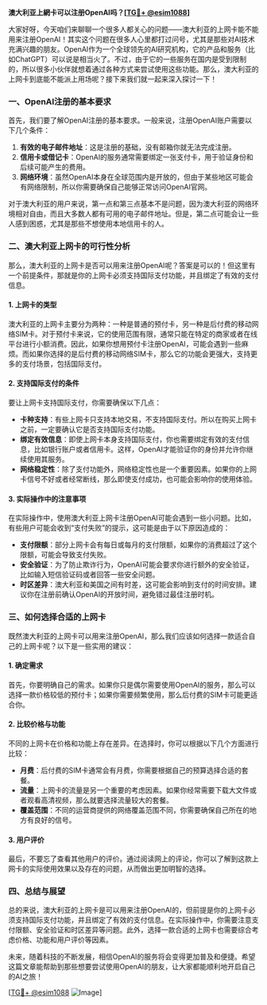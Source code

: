 **澳大利亚上網卡可以注册OpenAI吗？[[TG💪+ @esim1088](https://t.me/s/esim1088)]**

大家好呀，今天咱们来聊聊一个很多人都关心的问题——澳大利亚的上网卡能不能用来注册OpenAI！其实这个问题在很多人心里都打过问号，尤其是那些对AI技术充满兴趣的朋友。OpenAI作为一个全球领先的AI研究机构，它的产品和服务（比如ChatGPT）可以说是相当火了。不过，由于它的一些服务在国内是受到限制的，所以很多小伙伴就想着通过各种方式来尝试使用这些功能。那么，澳大利亚的上网卡到底能不能派上用场呢？接下来我们就一起来深入探讨一下！

### **一、OpenAI注册的基本要求**

首先，我们要了解OpenAI注册的基本要求。一般来说，注册OpenAI账户需要以下几个条件：

1. **有效的电子邮件地址**：这是注册的基础，没有邮箱你就无法完成注册。
2. **信用卡或借记卡**：OpenAI的服务通常需要绑定一张支付卡，用于验证身份和后续可能产生的费用。
3. **网络环境**：虽然OpenAI本身在全球范围内是开放的，但由于某些地区可能会有网络限制，所以你需要确保自己能够正常访问OpenAI官网。

对于澳大利亚的用户来说，第一点和第三点基本不是问题，因为澳大利亚的网络环境相对自由，而且大多数人都有可用的电子邮件地址。但是，第二点可能会让一些人感到困惑，尤其是那些不想使用本地信用卡的人。

### **二、澳大利亚上网卡的可行性分析**

那么，澳大利亚的上网卡是否可以用来注册OpenAI呢？答案是可以的！但这里有一个前提条件，那就是你的上网卡必须支持国际支付功能，并且绑定了有效的支付信息。

#### **1. 上网卡的类型**

澳大利亚的上网卡主要分为两种：一种是普通的预付卡，另一种是后付费的移动网络SIM卡。对于预付卡来说，它的使用范围有限，通常只能在特定的商家或者在线平台进行小额消费。因此，如果你想用预付卡注册OpenAI，可能会遇到一些麻烦。而如果你选择的是后付费的移动网络SIM卡，那么它的功能会更强大，支持更多的支付场景，包括国际支付。

#### **2. 支持国际支付的条件**

要让上网卡支持国际支付，你需要确保以下几点：

- **卡种支持**：有些上网卡只支持本地交易，不支持国际支付。所以在购买上网卡之前，一定要确认它是否支持国际支付功能。
- **绑定有效信息**：即使上网卡本身支持国际支付，你也需要绑定有效的支付信息，比如银行账户或者信用卡。这样，OpenAI才能验证你的身份并允许你继续使用其服务。
- **网络稳定性**：除了支付功能外，网络稳定性也是一个重要因素。如果你的上网卡信号不好或者经常断线，那么即使支付成功，也可能会影响你的使用体验。

#### **3. 实际操作中的注意事项**

在实际操作中，使用澳大利亚上网卡注册OpenAI可能会遇到一些小问题。比如，有些用户可能会收到“支付失败”的提示，这可能是由于以下原因造成的：

- **支付限额**：部分上网卡会有每日或每月的支付限额，如果你的消费超过了这个限额，可能会导致支付失败。
- **安全验证**：为了防止欺诈行为，OpenAI可能会要求你进行额外的安全验证，比如输入短信验证码或者回答一些安全问题。
- **时区差异**：澳大利亚和美国之间有时差，这可能会影响到支付的时间安排。建议你在注册前确认OpenAI的开放时间，避免错过最佳注册时机。

### **三、如何选择合适的上网卡**

既然澳大利亚的上网卡可以用来注册OpenAI，那么我们应该如何选择一款适合自己的上网卡呢？以下是一些实用的建议：

#### **1. 确定需求**

首先，你要明确自己的需求。如果你只是偶尔需要使用OpenAI的服务，那么可以选择一款价格较低的预付卡；如果你需要频繁使用，那么后付费的SIM卡可能更适合你。

#### **2. 比较价格与功能**

不同的上网卡在价格和功能上存在差异。在选择时，你可以根据以下几个方面进行比较：

- **月费**：后付费的SIM卡通常会有月费，你需要根据自己的预算选择合适的套餐。
- **流量**：上网卡的流量是另一个重要的考虑因素。如果你经常需要下载大文件或者观看高清视频，那么就要选择流量较大的套餐。
- **覆盖范围**：不同的运营商提供的网络覆盖范围不同，你需要确保自己所在的地方有良好的信号。

#### **3. 用户评价**

最后，不要忘了查看其他用户的评价。通过阅读网上的评论，你可以了解到这款上网卡的实际使用效果以及存在的问题，从而做出更加明智的选择。

### **四、总结与展望**

总的来说，澳大利亚的上网卡是可以用来注册OpenAI的，但前提是你的上网卡必须支持国际支付功能，并且绑定了有效的支付信息。在实际操作中，你需要注意支付限额、安全验证和时区差异等问题。此外，选择一款合适的上网卡也需要综合考虑价格、功能和用户评价等因素。

未来，随着科技的不断发展，相信OpenAI的服务将会变得更加普及和便捷。希望这篇文章能帮助到那些想要尝试使用OpenAI的朋友，让大家都能顺利地开启自己的AI之旅！

[[TG💪+ @esim1088](https://t.me/s/esim1088) ![Image](https://i.postimg.cc/4NQfJmqS/Snipaste-2025-05-13-00-14-12.png)]